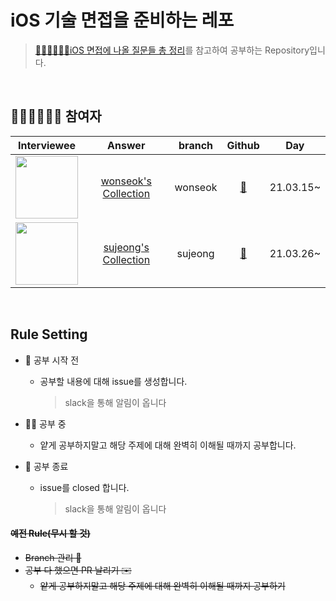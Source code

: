 # iOS 기술 면접을 준비하는 레포
> [👨🏻‍💻👩🏻‍💻iOS 면접에 나올 질문들 총 정리](https://github.com/JeaSungLEE/iOSInterviewquestions)를 참고하여 공부하는 Repository입니다.  


<br>

## 👩🏻‍💼🧑🏻‍💼 참여자
| Interviewee | Answer | branch | Github | Day |
|:----------:|:-----:|:-----:|:-----:|:-----:|
|<img width=100px src=https://user-images.githubusercontent.com/42789819/111863006-285cb580-899c-11eb-8977-3c251851fdca.png> | [wonseok's Collection](./원석)| wonseok | [🚀](https://github.com/snowedev) | 21.03.15~ |
|<img width=100px src=https://user-images.githubusercontent.com/42789819/111863005-2692f200-899c-11eb-893d-bf7a4d30024b.jpeg> | [sujeong's Collection](./수정)| sujeong |[🚀](https://github.com/suzumsz) | 21.03.26~ |


<br>


## Rule Setting
* 📌 공부 시작 전
   - 공부할 내용에 대해 issue를 생성합니다.
      > slack을 통해 알림이 옵니다

* ✍🏼 공부 중
   - 얕게 공부하지말고 해당 주제에 대해 완벽히 이해될 때까지 공부합니다.

* 🥳 공부 종료
   - issue를 closed 합니다.
      > slack을 통해 알림이 옵니다


#### ~~예전 Rule(무시 할 것)~~
* ~~Branch 관리 🌳~~
* ~~공부 다 했으면 PR 날리기 ✉️~~
   - ~~얕게 공부하지말고 해당 주제에 대해 완벽히 이해될 때까지 공부하기~~

